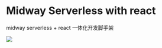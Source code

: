 # Midway Serverless with react

midway serverless + react 一体化开发脚手架

![](https://cdn.nlark.com/yuque/0/2020/png/501408/1589451091958-2c8a1034-4b93-4f85-af96-92353e8a712a.png?x-oss-process=image%2Fresize%2Cw_746)